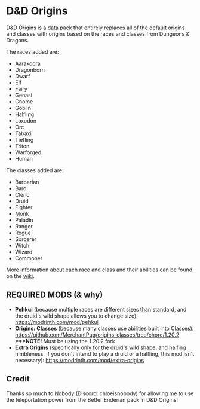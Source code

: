 # D&amp;D Origins
D&amp;D Origins is a data pack that entirely replaces all of the default origins and classes with origins based on the races and classes from Dungeons &amp; Dragons.

The races added are: 
- Aarakocra
- Dragonborn
- Dwarf
- Elf
- Fairy
- Genasi
- Gnome
- Goblin
- Halfling
- Loxodon
- Orc
- Tabaxi 
- Tiefling
- Triton
- Warforged
- Human

The classes added are: 
- Barbarian
- Bard
- Cleric
- Druid
- Fighter
- Monk
- Paladin
- Ranger
- Rogue
- Sorcerer
- Witch
- Wizard
- Commoner

More information about each race and class and their abilities can be found on the [wiki](https://github.com/starlitWixen/dnd-origins/wiki).

## REQUIRED MODS (&amp; why)
- **Pehkui** (because multiple races are different sizes than standard, and the druid's wild shape allows you to change size): <https://modrinth.com/mod/pehkui>
- **Origins: Classes** (because many classes use abilities built into Classes): <https://github.com/MerchantPug/origins-classes/tree/chore/1.20.2> **\*\*\*NOTE!** Must be using the 1.20.2 fork
- **Extra Origins** (specifically only for the druid's wild shape, and halfing nimbleness. If you don't intend to play a druid or a halfling, this mod isn't necessary): <https://modrinth.com/mod/extra-origins>

## Credit
Thanks so much to Nobody (Discord: chloeisnobody) for allowing me to use the teleportation power from the Better Enderian pack in D&amp;D Origins! 

